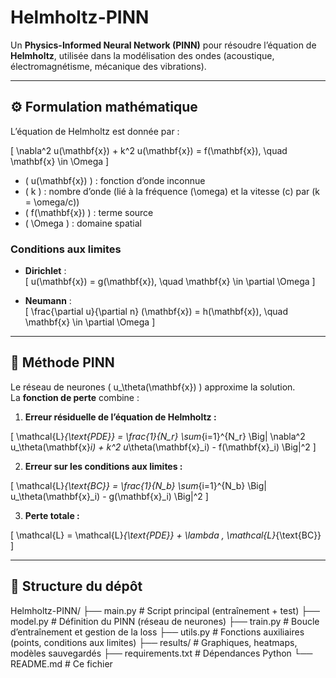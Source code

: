 # Helmholtz-PINN

Un **Physics-Informed Neural Network (PINN)** pour résoudre l’équation de **Helmholtz**, utilisée dans la modélisation des ondes (acoustique, électromagnétisme, mécanique des vibrations).

---

## ⚙️ Formulation mathématique

L’équation de Helmholtz est donnée par :  

\[
\nabla^2 u(\mathbf{x}) + k^2 u(\mathbf{x}) = f(\mathbf{x}), \quad \mathbf{x} \in \Omega
\]

- \( u(\mathbf{x}) \) : fonction d’onde inconnue  
- \( k \) : nombre d’onde (lié à la fréquence \(\omega\) et la vitesse \(c\) par \(k = \omega/c\))  
- \( f(\mathbf{x}) \) : terme source  
- \( \Omega \) : domaine spatial  

### Conditions aux limites
- **Dirichlet** :  
\[
u(\mathbf{x}) = g(\mathbf{x}), \quad \mathbf{x} \in \partial \Omega
\]

- **Neumann** :  
\[
\frac{\partial u}{\partial n} (\mathbf{x}) = h(\mathbf{x}), \quad \mathbf{x} \in \partial \Omega
\]

---

## 🧠 Méthode PINN

Le réseau de neurones \( u_\theta(\mathbf{x}) \) approxime la solution.  
La **fonction de perte** combine :  

1. **Erreur résiduelle de l’équation de Helmholtz :**

\[
\mathcal{L}_{\text{PDE}} = \frac{1}{N_r} \sum_{i=1}^{N_r} 
\Big| \nabla^2 u_\theta(\mathbf{x}_i) + k^2 u_\theta(\mathbf{x}_i) - f(\mathbf{x}_i) \Big|^2
\]

2. **Erreur sur les conditions aux limites :**

\[
\mathcal{L}_{\text{BC}} = \frac{1}{N_b} \sum_{i=1}^{N_b} 
\Big| u_\theta(\mathbf{x}_i) - g(\mathbf{x}_i) \Big|^2
\]

3. **Perte totale :**

\[
\mathcal{L} = \mathcal{L}_{\text{PDE}} + \lambda \, \mathcal{L}_{\text{BC}}
\]

---

## 📂 Structure du dépôt
Helmholtz-PINN/
├── main.py # Script principal (entraînement + test)
├── model.py # Définition du PINN (réseau de neurones)
├── train.py # Boucle d’entraînement et gestion de la loss
├── utils.py # Fonctions auxiliaires (points, conditions aux limites)
├── results/ # Graphiques, heatmaps, modèles sauvegardés
├── requirements.txt # Dépendances Python
└── README.md # Ce fichier

